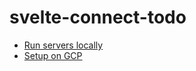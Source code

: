 # svelte-connect-todo

- [Run servers locally](./stages/local/README.md)
- [Setup on GCP](./stages/production/README.md)
